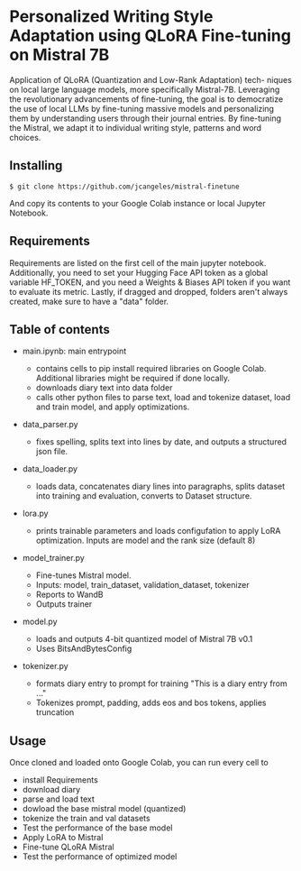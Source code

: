 
# Personalized Writing Style Adaptation using QLoRA Fine-tuning on Mistral 7B

Application of QLoRA (Quantization and Low-Rank Adaptation) tech- niques on local large language models, more specifically Mistral-7B. Leveraging the revolutionary advancements of fine-tuning, the goal is to democratize the use of local LLMs by fine-tuning massive models and personalizing them by understanding users through their journal entries. By fine-tuning the Mistral, we adapt it to individual writing style, patterns and word choices.

## Installing
```
$ git clone https://github.com/jcangeles/mistral-finetune
```
And copy its contents to your Google Colab instance or local Jupyter Notebook.

## Requirements
Requirements are listed on the first cell of the main jupyter notebook. Additionally, you need to set your Hugging Face API token as a global variable HF_TOKEN, and you need a Weights & Biases API token if you want to evaluate its metric. Lastly, if dragged and dropped, folders aren't always created, make sure to have a "data" folder.

## Table of contents

* main.ipynb: main entrypoint
    * contains cells to pip install required libraries on Google Colab. Additional libraries might be required if done locally.
    * downloads diary text into data folder
    * calls other python files to parse text, load and tokenize dataset, load and train model, and apply optimizations.

* data_parser.py
    * fixes spelling, splits text into lines by date, and outputs a structured json file.

* data_loader.py
    * loads data, concatenates diary lines into paragraphs, splits dataset into training and evaluation, converts to Dataset structure.

* lora.py
    * prints trainable parameters and loads configufation to apply LoRA optimization. Inputs are model and the rank size (default 8)

* model_trainer.py
    * Fine-tunes Mistral model.
    * Inputs: model, train_dataset, validation_dataset, tokenizer
    * Reports to WandB
    * Outputs trainer
* model.py
    * loads and outputs 4-bit quantized model of Mistral 7B v0.1
    * Uses BitsAndBytesConfig
* tokenizer.py
    * formats diary entry to prompt for training "This is a diary entry from ..."
    * Tokenizes prompt, padding, adds eos and bos tokens, applies truncation


## Usage
Once cloned and loaded onto Google Colab, you can run every cell to
* install Requirements
* download diary
* parse and load text
* dowload the base mistral model (quantized)
* tokenize the train and val datasets
* Test the performance of the base model
* Apply LoRA to Mistral
* Fine-tune QLoRA Mistral
* Test the performance of optimized model